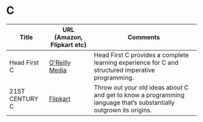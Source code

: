 # C 

| Title                                           | URL (Amazon, Flipkart etc) | Comments| 
|-------------------------------------------------|----------------------------|---------|
| Head First C                                    | [O'Reilly Media](http://shop.oreilly.com/product/0636920015482.do) | Head First C provides a complete learning experience for C and structured imperative programming. |
| 21ST CENTURY C                                  | [Flipkart](https://www.flipkart.com/21st-century-c/p/itmdgrutjjezynbz?) | Throw out your old ideas about C and get to know a programming language that’s substantially outgrown its origins. |